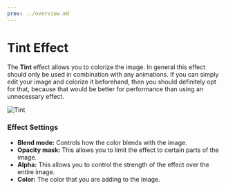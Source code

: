 ```yaml
---
prev: ../overview.md
---
```

# Tint Effect

The **Tint** effect allows you to colorize the image. In general this effect should only be used in combination with any animations. If you can simply edit your image and colorize it beforehand, then you should definitely opt for that, because that would be better for performance than using an unnecessary effect.

![Tint](/wallpaper-engine-docs/img/effects/Tint.png)

### Effect Settings

* **Blend mode:** Controls how the color blends with the image.
* **Opacity mask:** This allows you to limit the effect to certain parts of the image.
* **Alpha:** This allows you to control the strength of the effect over the entire image.
* **Color:** The color that you are adding to the image.